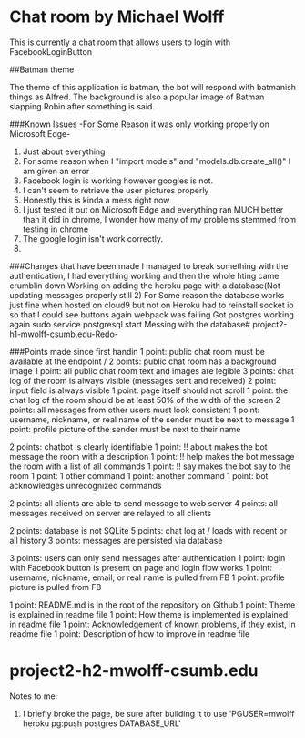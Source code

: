 # Chat room by Michael Wolff

This is currently a chat room that allows users to login with FacebookLoginButton

##Batman theme

The theme of this application is batman, the bot will respond with batmanish things as Alfred. The background
is also a popular image of Batman slapping Robin after something is said.

###Known Issues
-For Some Reason it was only working properly on Microsoft Edge-
1. Just about everything
2. For some reason when I "import models" and "models.db.create_all()" I am given an error
3. Facebook login is working however googles is not.
4. I can't seem to retrieve the user pictures properly
5. Honestly this is kinda a mess right now
6. I just tested it out on Microsoft Edge and everything ran MUCH better than it did in chrome, I wonder how many of my problems stemmed from testing in chrome
7. The google login isn't work correctly.
8. 


###Changes that have been made
I managed to break something with the authentication, I had everything working and then the whole hting came crumblin down
Working on adding the heroku page with a database(Not updating messages properly still 2)
For Some reason the database works just fine when hosted on cloud9 but not on Heroku
had to reinstall socket io so that I could see buttons again webpack was failing
Got postgres working again
sudo service postgresql start
Messing with the database# project2-h1-mwolff-csumb.edu-Redo-

###Points made since first handin
1 point: public chat room must be available at the endpoint /
2 points: public chat room has a background image
1 point: all public chat room text and images are legible
3 points: chat log of the room is always visible (messages sent and received)
2 point: input field is always visible 
1 point: page itself should not scroll
1 point: the chat log of the room should be at least 50% of the width of the screen
2 points: all messages from other users must look consistent
1 point: username, nickname, or real name of the sender must be next to message
1 point: profile picture of the sender must be next to their name

2 points: chatbot is clearly identifiable
1 point: !! about makes the bot message the room with a description
1 point: !! help makes the bot message the room with a list of all commands
1 point: !! say <something> makes the bot say <something> to the room
1 point: 1 other command
1 point: another command 
1 point: bot acknowledges unrecognized commands

2 points: all clients are able to send message to web server
4 points: all messages received on server are relayed to all clients

2 points: database is not SQLite
5 points: chat log at / loads with recent or all history
3 points: messages are persisted via database

3 points: users can only send messages after authentication
1 point: login with Facebook button is present on page and login flow works
1 point: username, nickname, email, or real name is pulled from FB
1 point: profile picture is pulled from FB

1 point: README.md is in the root of the repository on Github
1 point: Theme is explained in readme file
1 point: How theme is implemented is explained in readme file
1 point: Acknowledgement of known problems, if they exist, in readme file
1 point: Description of how to improve in readme file




# project2-h2-mwolff-csumb.edu
Notes to me:
1. I briefly broke the page, be sure after building it to use 'PGUSER=mwolff heroku pg:push postgres DATABASE_URL'